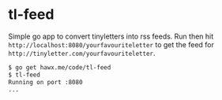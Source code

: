# tl-feed

Simple go app to convert tinyletters into rss feeds. Run then hit
`http://localhost:8080/yourfavouriteletter` to get the feed for
`http://tinyletter.com/yourfavouriteletter`.

``` bash
$ go get hawx.me/code/tl-feed
$ tl-feed
Running on port :8080
...
```

